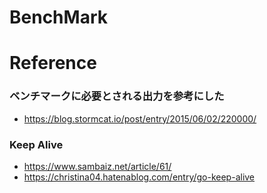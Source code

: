 # BenchMark

# Reference
### ベンチマークに必要とされる出力を参考にした
- https://blog.stormcat.io/post/entry/2015/06/02/220000/
### Keep Alive
- https://www.sambaiz.net/article/61/
- https://christina04.hatenablog.com/entry/go-keep-alive